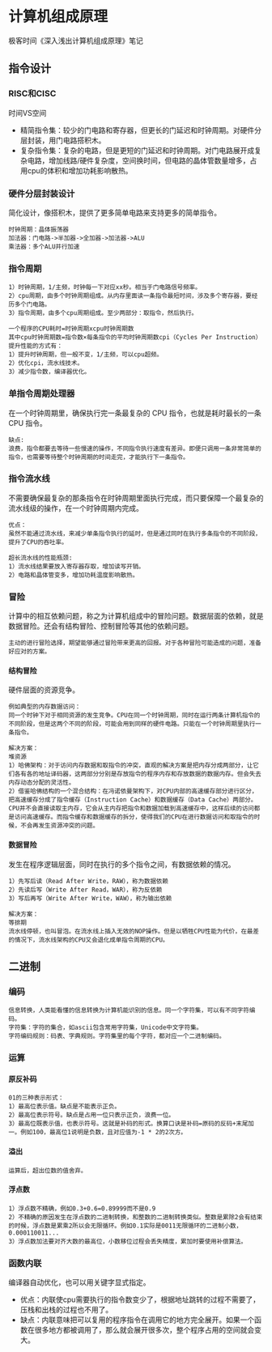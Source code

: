 # 计算机组成原理
极客时间《深入浅出计算机组成原理》笔记

## 指令设计
### RISC和CISC
时间VS空间
+ 精简指令集：较少的门电路和寄存器，但更长的门延迟和时钟周期。对硬件分层封装，用门电路搭积木。
+ 复杂指令集：复杂的电路，但是更短的门延迟和时钟周期。对门电路展开成复杂电路，增加线路/硬件复杂度，空间换时间，但电路的晶体管数量增多，占用cpu的体积和增加功耗影响散热。

### 硬件分层封装设计
简化设计，像搭积木，提供了更多简单电路来支持更多的简单指令。
```
时钟周期：晶体振荡器
加法器：门电路->半加器->全加器->加法器->ALU
乘法器：多个ALU并行加速
```

### 指令周期
```
1）时钟周期，1/主频，时钟每一下对应xx秒。相当于门电路信号频率。
2）cpu周期，由多个时钟周期组成。从内存里面读一条指令最短时间，涉及多个寄存器，要经历多个门电路。
3）指令周期，由多个cpu周期组成。至少两部分：取指令，然后执行。
```
```
一个程序的CPU耗时=时钟周期xcpu时钟周期数
其中cpu时钟周期数=指令数×每条指令的平均时钟周期数cpi（Cycles Per Instruction）
提升性能的方式有：
1）提升时钟周期，但一般不变，1/主频，可以cpu超频。
2）优化cpi，流水线技术。
3）减少指令数，编译器优化。
```

### 单指令周期处理器
在一个时钟周期里，确保执行完一条最复杂的 CPU 指令，也就是耗时最长的一条 CPU 指令。
```
缺点:
浪费，指令都要去等待一些慢速的操作，不同指令执行速度有差异。即便只调用一条非常简单的指令，也需要等待整个时钟周期的时间走完，才能执行下一条指令。
```

### 指令流水线
不需要确保最复杂的那条指令在时钟周期里面执行完成，而只要保障一个最复杂的流水线级的操作，在一个时钟周期内完成。
```
优点：
虽然不能通过流水线，来减少单条指令执行的延时，但是通过同时在执行多条指令的不同阶段，提升了CPU的吞吐率。
```
```
超长流水线的性能瓶颈:
1）流水线结果要放入寄存器存取，增加读写开销。
2）电路和晶体管变多，增加功耗温度影响散热。
```

### 冒险
计算中的相互依赖问题，称之为计算机组成中的冒险问题。数据层面的依赖，就是数据冒险。还会有结构冒险、控制冒险等其他的依赖问题。
```
主动的进行冒险选择，期望能够通过冒险带来更高的回报。对于各种冒险可能造成的问题，准备好应对的方案。
```
#### 结构冒险
硬件层面的资源竞争。
```
例如典型的内存数据访问：
同一个时钟下对于相同资源的发生竞争。CPU在同一个时钟周期，同时在运行两条计算机指令的不同阶段，但是这两个不同的阶段，可能会用到同样的硬件电路。只能在一个时钟周期里执行一条指令。
```
```
解决方案：
堆资源
1）哈佛架构：对于访问内存数据和取指令的冲突，直观的解决方案是把内存分成两部分，让它们各有各的地址译码器，这两部分分别是存放指令的程序内存和存放数据的数据内存。但会失去内存动态分配的灵活性。
2）借鉴哈佛结构的一个混合结构：在冯诺依曼架构下，对CPU内部的高速缓存部分进行区分，把高速缓存分成了指令缓存（Instruction Cache）和数据缓存（Data Cache）两部分。CPU并不会直接读取主内存，它会从主内存把指令和数据加载到高速缓存中，这样后续的访问都是访问高速缓存。而指令缓存和数据缓存的拆分，使得我们的CPU在进行数据访问和取指令的时候，不会再发生资源冲突的问题。
```

#### 数据冒险
发生在程序逻辑层面，同时在执行的多个指令之间，有数据依赖的情况。
```
1）先写后读（Read After Write，RAW），称为数据依赖
2）先读后写（Write After Read，WAR），称为反依赖
3）写后再写（Write After Write，WAW），称为输出依赖
```
```
解决方案：
等排期
流水线停顿，也叫冒泡。在流水线上插入无效的NOP操作。但是以牺牲CPU性能为代价，在最差的情况下，流水线架构的CPU又会退化成单指令周期的CPU。
```

## 二进制
### 编码
```
信息转换，人类能看懂的信息转换为计算机能识别的信息。同一个字符集，可以有不同字符编码。
字符集：字符的集合，如ascii包含常用字符集，Unicode中文字符集。
字符编码规则：码表、字典规则。字符集里的每个字符，都对应一个二进制编码。
```

### 运算
#### 原反补码
```
01的三种表示形式：
1）最高位表示值。缺点是不能表示正负。
2）最高位表示符号。缺点是占用一位只表示正负，浪费一位。
3）最高位既表示值，也表示符号。这就是补码的形式。换算口诀是补码=原码的反码+末尾加一。例如100，最高位1说明是负数，且对应值为-1 * 2的2次方。
```
#### 溢出
```
运算后，超出位数的值舍弃。
```

#### 浮点数
```
1）浮点数不精确，例如0.3+0.6=0.89999而不是0.9
2）不精确的原因发生在浮点数的二进制转换，和整数的二进制转换类似。整数是累除2会有结束的时候，浮点数是累乘2所以会无限循环。例如0.1实际是0011无限循环的二进制小数，0.000110011...
3）浮点数加法要对齐大数的最高位，小数移位过程会丢失精度，累加时要使用补偿算法。
```

### 函数内联
编译器自动优化，也可以用关键字显式指定。
+ 优点：内联使cpu需要执行的指令数变少了，根据地址跳转的过程不需要了，压栈和出栈的过程也不用了。
+ 缺点：内联意味把可以复用的程序指令在调用它的地方完全展开。如果一个函数在很多地方都被调用了，那么就会展开很多次，整个程序占用的空间就会变大。